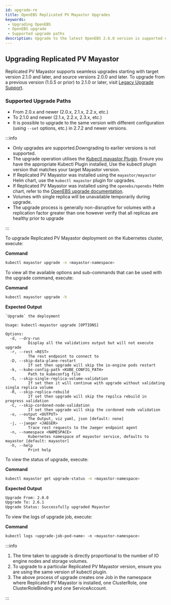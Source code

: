 ```yaml
---
id: upgrade-re
title: OpenEBS Replicated PV Mayastor Upgrades
keywords:
 - Upgrading OpenEBS
 - OpenEBS upgrade
 - Supported upgrade paths
description: Upgrade to the latest OpenEBS 2.6.0 version is supported only from v1.0.0 and later.
---
```


## Upgrading Replicated PV Mayastor

Replicated PV Mayastor supports seamless upgrades starting with target version 2.1.0 and later, and source versions 2.0.0 and later. To upgrade from a previous version (1.0.5 or prior) to 2.1.0 or later, visit [Legacy Upgrade Support](legacy-upgrade.md).

### Supported Upgrade Paths

- From 2.0.x and newer (2.0.x, 2.1.x, 2.2.x, etc.)
- To 2.1.0 and newer (2.1.x, 2.2.x, 2.3.x, etc.)
- It is possible to upgrade to the same version with different configuration (using `--set` options, etc.) in 2.7.2 and newer versions.

:::info

- Only upgrades are supported.Downgrading to earlier versions is not supported.
- The upgrade operation utilises the [Kubectl mayastor Plugin](../advanced-operations/kubectl-plugin.md). Ensure you have the appropriate Kubectl Plugin installed, Use the kubectl plugin version that matches your target Mayastor version.
- If Replicated PV Mayastor was installed using the `mayastor/mayastor` Helm chart, use the `kubectl mayastor` plugin for upgrades.
- If Replicated PV Mayastor was installed using the `openebs/openebs` Helm chart, refer to the [OpenEBS upgrade documentation](https://openebs.io/docs/4.1.x/user-guides/upgrade).
- Volumes with single replica will be unavailable temporarily during upgrade.
- The upgrade process is generally non-disruptive for volumes with a replication factor greater than one however verify that all replicas are healthy prior to upgrade

:::

To upgrade Replicated PV Mayastor deployment on the Kubernetes cluster, execute:

**Command**

```bash
kubectl mayastor upgrade -n <mayastor-namespace>
```

To view all the available options and sub-commands that can be used with the upgrade command, execute:

**Command**

```bash
kubectl mayastor upgrade -h
```

**Expected Output**

```text
`Upgrade` the deployment

Usage: kubectl-mayastor upgrade [OPTIONS]

Options:
  -d, --dry-run
          Display all the validations output but will not execute upgrade
  -r, --rest <REST>
          The rest endpoint to connect to
  -D, --skip-data-plane-restart
          If set then upgrade will skip the io-engine pods restart
  -k, --kube-config-path <KUBE_CONFIG_PATH>
          Path to kubeconfig file
  -S, --skip-single-replica-volume-validation
          If set then it will continue with upgrade without validating singla replica volume
  -R, --skip-replica-rebuild
          If set then upgrade will skip the repilca rebuild in progress validation
  -C, --skip-cordoned-node-validation
          If set then upgrade will skip the cordoned node validation
  -o, --output <OUTPUT>
          The Output, viz yaml, json [default: none]
  -j, --jaeger <JAEGER>
          Trace rest requests to the Jaeger endpoint agent
  -n, --namespace <NAMESPACE>
          Kubernetes namespace of mayastor service, defaults to mayastor [default: mayastor]
  -h, --help
          Print help
```

To view the status of upgrade, execute:

**Command**

```bash
kubectl mayastor get upgrade-status -n <mayastor-namespace>
```

**Expected Output**

```bash
Upgrade From: 2.0.0
Upgrade To: 2.6.1
Upgrade Status: Successfully upgraded Mayastor
```

To view the logs of upgrade job, execute:

**Command**

```bash
kubectl logs <upgrade-job-pod-name> -n <mayastor-namespace>
```

:::info

1. The time taken to upgrade is directly proportional to the number of IO engine nodes and storage volumes.
2. To upgrade to a particular Replicated PV Mayastor version, ensure you are using the same version of kubectl plugin.
3. The above process of upgrade creates one Job in the namespace where Replicated PV Mayastor is installed, one ClusterRole, one ClusterRoleBinding and one ServiceAccount.

:::
